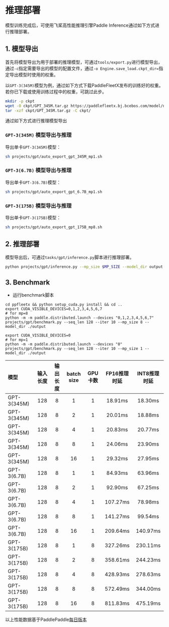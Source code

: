 
# 推理部署

模型训练完成后，可使用飞桨高性能推理引擎Paddle Inference通过如下方式进行推理部署。

## 1. 模型导出

首先将模型导出为用于部署的推理模型，可通过`tools/export.py`进行模型导出，通过`-c`指定需要导出的模型的配置文件，通过`-o Engine.save_load.ckpt_dir=`指定导出模型时使用的权重。

以`GPT-3(345M)`模型为例，通过如下方式下载PaddleFleetX发布的训练好的权重。若你已下载或使用训练过程中的权重，可跳过此步。

```bash
mkdir -p ckpt
wget -O ckpt/GPT_345M.tar.gz https://paddlefleetx.bj.bcebos.com/model/nlp/gpt/GPT_345M.tar.gz
tar -xzf ckpt/GPT_345M.tar.gz -C ckpt/
```

通过如下方式进行推理模型导出
### `GPT-3(345M)` 模型导出与推理
导出单卡`GPT-3(345M)`模型：
```bash
sh projects/gpt/auto_export_gpt_345M_mp1.sh
```

### `GPT-3(6.7B)` 模型导出与推理
导出单卡`GPT-3(6.7B)`模型：
```bash
sh projects/gpt/auto_export_gpt_6.7B_mp1.sh
```

### `GPT-3(175B)` 模型导出与推理
导出单卡`GPT-3(175B)`模型：
```bash
sh projects/gpt/auto_export_gpt_175B_mp8.sh
```


## 2. 推理部署

模型导出后，可通过`tasks/gpt/inference.py`脚本进行推理部署。

```bash
python projects/gpt/inference.py --mp_size $MP_SIZE --model_dir output

```
## 3. Benchmark
- 运行benchmark脚本
```
cd ppfleetx && python setup_cuda.py install && cd ..
export CUDA_VISIBLE_DEVICES=0,1,2,3,4,5,6,7
# for mp=8
python -m -m paddle.distributed.launch --devices "0,1,2,3,4,5,6,7" projects/gpt/benchmark.py --seq_len 128 --iter 10 --mp_size 8 --model_dir ./output

export CUDA_VISIBLE_DEVICES=0
# for mp=1
python -m -m paddle.distributed.launch --devices "0" projects/gpt/benchmark.py --seq_len 128 --iter 10 --mp_size 1 --model_dir ./output
```

| 模型          | 输入长度 | 输出长度 | batch size | GPU卡数 | FP16推理时延 | INT8推理时延 |
| :------------ | :------: | :------: | :--------: | :-----: | :----------: | :----------: |
| GPT-3(345M)   |    128   |    8     |     1      |    1    |   18.91ms    |   18.30ms    |
| GPT-3(345M)   |    128   |    8     |     2      |    1    |   20.01ms    |   18.88ms    |
| GPT-3(345M)   |    128   |    8     |     4      |    1    |   20.83ms    |   20.77ms    |
| GPT-3(345M)   |    128   |    8     |     8      |    1    |   24.06ms    |   23.90ms    |
| GPT-3(345M)   |    128   |    8     |    16      |    1    |   29.32ms    |   27.95ms    |
| GPT-3(6.7B)   |    128   |    8     |     1      |    1    |   84.93ms    |   63.96ms    |
| GPT-3(6.7B)   |    128   |    8     |     2      |    1    |   92.90ms    |   67.25ms    |
| GPT-3(6.7B)   |    128   |    8     |     4      |    1    |   107.27ms   |   78.98ms    |
| GPT-3(6.7B)   |    128   |    8     |     8      |    1    |   141.27ms   |   99.54ms    |
| GPT-3(6.7B)   |    128   |    8     |    16      |    1    |   209.64ms   |   140.97ms   |
| GPT-3(175B)   |    128   |    8     |     1      |    8    |   327.26ms   |   230.11ms   |
| GPT-3(175B)   |    128   |    8     |     2      |    8    |   358.61ms   |   244.23ms   |
| GPT-3(175B)   |    128   |    8     |     4      |    8    |   428.93ms   |   278.63ms   |
| GPT-3(175B)   |    128   |    8     |     8      |    8    |   572.49ms   |   344.00ms   |
| GPT-3(175B)   |    128   |    8     |    16      |    8    |   811.83ms   |   475.19ms   |

以上性能数据基于PaddlePaddle[每日版本](https://www.paddlepaddle.org.cn/documentation/docs/zh/install/Tables.html#whl-develop)
